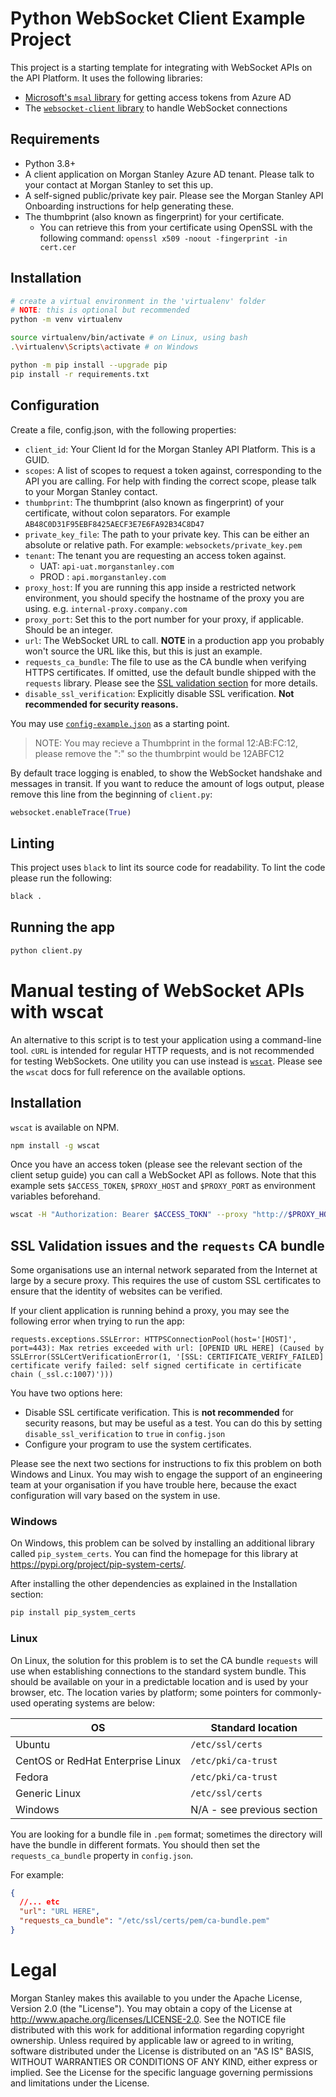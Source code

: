 # Python WebSocket Client Example Project
This project is a starting template for integrating with WebSocket APIs on the API Platform.
It uses the following libraries: 
- [Microsoft's `msal` library](https://github.com/AzureAD/microsoft-authentication-library-for-python) for getting access tokens from Azure AD
- The [`websocket-client` library](https://github.com/websocket-client/websocket-client/tree/master) to handle WebSocket connections


## Requirements
- Python 3.8+
- A client application on Morgan Stanley Azure AD tenant. Please talk to your contact at Morgan Stanley to set this up.
- A self-signed public/private key pair. Please see the Morgan Stanley API Onboarding instructions for help generating these.
- The thumbprint (also known as fingerprint) for your certificate. 
  - You can retrieve this from your certificate using OpenSSL with the following command: `openssl x509 -noout -fingerprint -in cert.cer`

## Installation
```bash
# create a virtual environment in the 'virtualenv' folder
# NOTE: this is optional but recommended
python -m venv virtualenv

source virtualenv/bin/activate # on Linux, using bash
.\virtualenv\Scripts\activate # on Windows

python -m pip install --upgrade pip
pip install -r requirements.txt
```

## Configuration
Create a file, config.json, with the following properties:
 - `client_id`: Your Client Id for the Morgan Stanley API Platform. This is a GUID.
 - `scopes`: A list of scopes to request a token against, corresponding to the API you are calling. For help with finding the correct scope, please talk to your Morgan Stanley contact.
 - `thumbprint`: The thumbprint (also known as fingerprint) of your certificate, without colon separators. For example `AB48C0D31F95EBF8425AECF3E7E6FA92B34C8D47`
 - `private_key_file`: The path to your private key. This can be either an absolute or relative path. For example: `websockets/private_key.pem`
 - `tenant`: The tenant you are requesting an access token against. 
   - UAT: `api-uat.morganstanley.com`
   - PROD : `api.morganstanley.com`
 - `proxy_host`: If you are running this app inside a restricted network environment, you should specify the hostname of the proxy you are using. e.g. `internal-proxy.company.com`
 - `proxy_port`: Set this to the port number for your proxy, if applicable. Should be an integer.
 - `url`: The WebSocket URL to call. **NOTE** in a production app you probably won't source the URL like this, but this is just an example.
 - `requests_ca_bundle`: The file to use as the CA bundle when verifying HTTPS certificates. If omitted, use the default bundle shipped with the `requests` library. Please see the [SSL validation section](#ssl-validation-issues-and-the-requests-ca-bundle) for more details.
 - `disable_ssl_verification`: Explicitly disable SSL verification. **Not recommended for security reasons.**

You may use [`config-example.json`](./config-example.json) as a starting point.

> NOTE: You may recieve a Thumbprint in the formal 12:AB:FC:12, please remove the ":" so the thumbrpint would be 12ABFC12

By default trace logging is enabled, to show the WebSocket handshake and messages in transit. 
If you want to reduce the amount of logs output, please remove this line from the beginning of `client.py`:

```python
websocket.enableTrace(True)
```

## Linting
This project uses `black` to lint its source code for readability. To lint the code please run the following:

```bash
black .
```

## Running the app
```bash
python client.py
```

# Manual testing of WebSocket APIs with wscat
An alternative to this script is to test your application using a command-line tool. `cURL` is intended for regular HTTP requests, and is not recommended for testing WebSockets.
One utility you can use instead is [`wscat`](https://github.com/websockets/wscat). Please see the `wscat` docs for full reference on the available options.

## Installation
`wscat` is available on NPM.

```bash
npm install -g wscat
```

Once you have an access token (please see the relevant section of the client setup guide) you can call a WebSocket API as follows.
Note that this example sets `$ACCESS_TOKEN`, `$PROXY_HOST` and `$PROXY_PORT` as environment variables beforehand.

```bash
wscat -H "Authorization: Bearer $ACCESS_TOKN" --proxy "http://$PROXY_HOST:$PROXY_PORT" -c wss://api.morganstanley.com/websocket-api
```

## SSL Validation issues and the `requests` CA bundle
Some organisations use an internal network separated from the Internet at large by a secure proxy. 
This requires the use of custom SSL certificates to ensure that the identity of websites can be verified.

If your client application is running behind a proxy, you may see the following error when trying to run the app:

```log
requests.exceptions.SSLError: HTTPSConnectionPool(host='[HOST]', port=443): Max retries exceeded with url: [OPENID URL HERE] (Caused by SSLError(SSLCertVerificationError(1, '[SSL: CERTIFICATE_VERIFY_FAILED] certificate verify failed: self signed certificate in certificate chain (_ssl.c:1007)')))
```

You have two options here:
- Disable SSL certificate verification. This is **not recommended** for security reasons, but may be useful as a test. You can do this by setting `disable_ssl_verification` to `true` in `config.json`
- Configure your program to use the system certificates.

Please see the next two sections for instructions to fix this problem on both Windows and Linux.
You may wish to engage the support of an engineering team at your organisation if you have trouble here, because the exact configuration will vary based on the system in use.

### Windows
On Windows, this problem can be solved by installing an additional library called `pip_system_certs`. 
You can find the homepage for this library at <https://pypi.org/project/pip-system-certs/>.

After installing the other dependencies as explained in the Installation section:

```cmd
pip install pip_system_certs
```

### Linux 

On Linux, the solution for this problem is to set the CA bundle `requests` will use when establishing connections to the standard system bundle.
This should be available on your in a predictable location and is used by your browser, etc. 
The location varies by platform; some pointers for commonly-used operating systems are below:

| OS | Standard location |
| --- | ---- |
| Ubuntu | `/etc/ssl/certs` |
| CentOS or RedHat Enterprise Linux |  `/etc/pki/ca-trust` |
| Fedora | `/etc/pki/ca-trust` |
| Generic Linux | `/etc/ssl/certs` | 
| Windows | N/A - see previous section |

You are looking for a bundle file in `.pem` format; sometimes the directory will have the bundle in different formats. 
You should then set the `requests_ca_bundle` property in `config.json`. 

For example:

```json
{
  //... etc
  "url": "URL HERE",
  "requests_ca_bundle": "/etc/ssl/certs/pem/ca-bundle.pem"
}
```

# Legal

Morgan Stanley makes this available to you under the Apache License, Version 2.0 (the "License"). You may obtain a copy of the License at http://www.apache.org/licenses/LICENSE-2.0. 
See the NOTICE file distributed with this work for additional information regarding copyright ownership.
Unless required by applicable law or agreed to in writing, software distributed under the License is distributed on an "AS IS" BASIS, WITHOUT WARRANTIES OR CONDITIONS OF ANY KIND, either express or implied. 
See the License for the specific language governing permissions and limitations under the License.